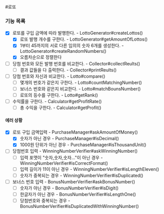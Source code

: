#로또

### 기능 목록

- [x] 로또를 구입 금액에 따라 발행한다. - LottoGenerator#createLottos()
  - [x] 로또 발행 개수를 구한다. - LottoGenerator#getAmountOfLottos()
  - [x] 1부터 45까지의 서로 다른 임의의 숫자 6개를 생성한다. - LottoGenerator#createRandomNumbers()
  - [x] 오름차순으로 정렬한다
- [ ] 당첨 번호와 모든 발행 번호를 비교한다. - Collector#collectReults()
  - [ ] 결과 값들을 다 출력한다. - Collector#printReults()
- [ ] 당첨 번호와 자신과 비교한다. - Lotto#compare()
  - [ ] 몇개의 번호가 같은지 구한다. - Lotto#countMatchingNumber()
  - [ ] 보너스 번호와 같은지 비교한다. - Lotto#matchBounsNumber()
  - [ ] 로또의 등수를 구한다. - Lotto#getRank()
- [ ] 수익률을 구한다. - Calculator#getProfitRate()
  - [ ] 총 수익을 구한다. - Calculator#getProfit()

#### 에러 상황
- [x] 로또 구입 금액입력 - PurchaseManager#askAmountOfMoney()
  - [x] 숫자가 아닌 경우 - PurchaseManager#isDecimal()
  - [x] 1000원 단위가 아닌 경우 - PurchaseManager#isThousandUnit()
- [ ] 당첨번호 입력 - WinningNumberVerifier#askWinningNumber()
  - [ ] 입력 포맷이 "숫자,숫자,숫자..."이 아닌 경우 - WinningNumberVerifier#isCorrectFormat()
  - [ ] 입력 길이가 11이 아닌 경우 - WinningNumberVerifier#isLengthEleven()
  - [ ] 숫자가 중복되는 경우 - WinningNumberVerifier#isDuplicated()
- [ ] 보너스 번호 입력 - BonusNumberVerifier#askBonusNumber()
  - [ ] 숫자가 아닌 경우 - BonusNumberVerifier#isDigit()
  - [ ] 한글자가 아닌 경우 - BonusNumberVerifier#isLengthOne()
  - [ ] 당첨번호와 중복되는 경우 - BonusNumberVerifier#isDuplicatedWithWinningNumber()